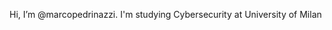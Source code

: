 Hi, I’m @marcopedrinazzi. I'm studying Cybersecurity at University of Milan


<!---
marcopedrinazzi/marcopedrinazzi is a ✨ special ✨ repository because its `README.md` (this file) appears on your GitHub profile.
You can click the Preview link to take a look at your changes.
--->
